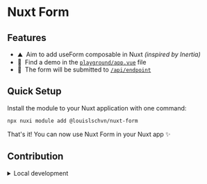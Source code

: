 <!--
Get your module up and running quickly.

Find and replace all on all files (CMD+SHIFT+F):
- Name: Nuxt Form
- Package name: nuxt-form
- Description: Add a useForm composable to Nuxt, and a createValidationError function to validate forms in Nitro
-->

# Nuxt Form

## Features

<!-- Highlight some of the features your module provide here -->
- ⛰ &nbsp;Aim to add useForm composable in Nuxt <em>(inspired by Inertia)</em>
- 🚠 &nbsp;Find a demo in the <code><a href='https://github.com/LouisLSCHVN/nuxt-form/blob/main/playground/app.vue'>playground/app.vue</a></code> file
- 🌲 &nbsp;The form will be submitted to <code><a href='https://github.com/LouisLSCHVN/nuxt-form/blob/main/playground/server/api/endpoint.post.ts'>/api/endpoint</a></code>

## Quick Setup

Install the module to your Nuxt application with one command:

```bash
npx nuxi module add @louislschvn/nuxt-form
```

That's it! You can now use Nuxt Form in your Nuxt app ✨


## Contribution

<details>
  <summary>Local development</summary>

  ```bash
  # Install dependencies
  npm install

  # Generate type stubs
  npm run dev:prepare

  # Develop with the playground
  npm run dev

  # Build the playground
  npm run dev:build

  # Run ESLint
  npm run lint

  # Run Vitest
  npm run test
  npm run test:watch

  # Release new version
  npm run release
  ```

</details>


<!-- Badges -->
[npm-version-src]: https://img.shields.io/npm/v/nuxt-form/latest.svg?style=flat&colorA=020420&colorB=00DC82
[npm-version-href]: https://npmjs.com/package/nuxt-form

[npm-downloads-src]: https://img.shields.io/npm/dm/nuxt-form.svg?style=flat&colorA=020420&colorB=00DC82
[npm-downloads-href]: https://npmjs.com/package/nuxt-form

[license-src]: https://img.shields.io/npm/l/nuxt-form.svg?style=flat&colorA=020420&colorB=00DC82
[license-href]: https://npmjs.com/package/nuxt-form

[nuxt-src]: https://img.shields.io/badge/Nuxt-020420?logo=nuxt.js
[nuxt-href]: https://nuxt.com
